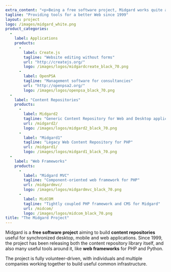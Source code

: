 ```yaml
--- 
extra_content: "<p>Being a free software project, Midgard works quite actively with many related communities like <a href=\"http://www.gnome.org/\">GNOME</a>, <a href=\"http://cmf.symfony.com/\">Symfony CMF</a>, and the <a href=\"http://www.iks-project.eu/\">IKS project</a>.</p><p>Read more about the project's background <a href=\"http://en.wikipedia.org/wiki/Midgard_%28software%29#History\">on Wikipedia</a> or follow the development <a href=\"https://github.com/midgardproject\">on GitHub</a>.</p>"
tagline: "Providing tools for a better Web since 1999"
layout: project
logo: /images/midgard_white.png
product_categories: 
  - 
    label: Applications
    products: 
      - 
        label: Create.js
        tagline: "Website editing without forms"
        url: "http://createjs.org/"
        logo: /images/logos/midgardcreate_black_70.png
      - 
        label: OpenPSA
        tagline: "Management software for consultancies"
        url: "http://openpsa2.org/"
        logo: /images/logos/openpsa_black_70.png
  - 
    label: "Content Repositories"
    products: 
      - 
        label: Midgard2
        tagline: "Generic Content Repository for Web and Desktop applications"
        url: /midgard2/
        logo: /images/logos/midgard2_black_70.png
      - 
        label: "Midgard1"
        tagline: "Legacy Web Content Repository for PHP"
        url: /midgard1/
        logo: /images/logos/midgard1_black_70.png
  - 
    label: "Web Frameworks"
    products: 
      - 
        label: "Midgard MVC"
        tagline: "Component-oriented web framework for PHP"
        url: /midgardmvc/
        logo: /images/logos/midgardmvc_black_70.png
      - 
        label: MidCOM
        tagline: "Tightly coupled PHP framework and CMS for Midgard"
        url: /midcom/
        logo: /images/logos/midcom_black_70.png
title: "The Midgard Project"
---
```

Midgard is a **free software project** aiming to build **content repositories** useful for synchronized desktop, mobile and web applications. Since 1999, the project has been releasing both the content repository library itself, and also many useful tools around it, like **web frameworks** for PHP and Python.
  
The project is fully volunteer-driven, with individuals and multiple companies working together to build useful common infrastructure.
